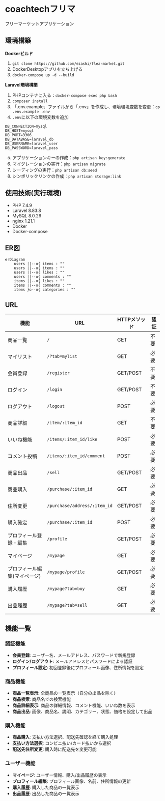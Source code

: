 # coachtechフリマ

フリーマーケットアプリケーション

## 環境構築

**Dockerビルド**
1. `git clone https://github.com/ezashi/flea-market.git`
2. DockerDesktopアプリを立ち上げる
3. `docker-compose up -d --build`

**Laravel環境構築**
1. PHPコンテナに入る：`docker-compose exec php bash`
2. `composer install`
3. 「.env.example」ファイルから「.env」を作成し、環境環境変数を変更：`cp .env.example .env`
4. `.env`に以下の環境変数を追加
```
DB_CONNECTION=mysql
DB_HOST=mysql
DB_PORT=3306
DB_DATABASE=laravel_db
DB_USERNAME=laravel_user
DB_PASSWORD=laravel_pass
```
5. アプリケーションキーの作成：`php artisan key:generate`
6. マイグレーションの実行：`php artisan migrate`
7. シーディングの実行：`php artisan db:seed`
8. シンボリックリンクの作成：`php artisan storage:link`

## 使用技術(実行環境)
- PHP 7.4.9
- Laravel 8.83.8
- MySQL 8.0.26
- nginx 1.21.1
- Docker
- Docker-compose

## ER図
```mermaid
erDiagram
    users ||--o{ items : ""
    users ||--o{ items : ""
    users ||--o{ likes : ""
    users ||--o{ comments : ""
    items ||--o{ likes : ""
    items ||--o{ comments : ""
    items }o--o{ categories : ""
```

## URL
| 機能 | URL | HTTPメソッド | 認証 |
|------|-----|-------------|------|
| 商品一覧 | `/` | GET | 不要 |
| マイリスト | `/?tab=mylist` | GET | 必要 |
| 会員登録 | `/register` | GET/POST | 不要 |
| ログイン | `/login` | GET/POST | 不要 |
| ログアウト | `/logout` | POST | 必要 |
| 商品詳細 | `/item/:item_id` | GET | 不要 |
| いいね機能 | `/items/:item_id/like` | POST | 必要 |
| コメント投稿 | `/items/:item_id/comment` | POST | 必要 |
| 商品出品 | `/sell` | GET/POST | 必要 |
| 商品購入 | `/purchase/:item_id` | GET | 必要 |
| 住所変更 | `/purchase/address/:item_id` | GET/POST | 必要 |
| 購入確定 | `/purchase/:item_id` | POST | 必要 |
| プロフィール登録・編集 | `/profile` | GET/POST | 必要 |
| マイページ | `/mypage` | GET | 必要 |
| プロフィール編集(マイページ) | `/mypage/profile` | GET/POST | 必要 |
| 購入履歴 | `/mypage?tab=buy` | GET | 必要 |
| 出品履歴 | `/mypage?tab=sell` | GET | 必要 |


## 機能一覧

### 認証機能
- **会員登録**: ユーザー名、メールアドレス、パスワードで新規登録
- **ログイン/ログアウト**: メールアドレスとパスワードによる認証
- **プロフィール設定**: 初回登録後にプロフィール画像、住所情報を設定

### 商品機能
- **商品一覧表示**: 全商品の一覧表示（自分の出品を除く）
- **商品検索**: 商品名での検索機能
- **商品詳細表示**: 商品の詳細情報、コメント機能、いいね数を表示
- **商品出品**: 画像、商品名、説明、カテゴリー、状態、価格を設定して出品

### 購入機能
- **商品購入**: 支払い方法選択、配送先確認を経て購入処理
- **支払い方法選択**: コンビニ払い/カード払いから選択
- **配送先住所変更**: 購入時に配送先を変更可能

### ユーザー機能
- **マイページ**: ユーザー情報、購入/出品履歴の表示
- **プロフィール編集**: プロフィール画像、名前、住所情報の更新
- **購入履歴**: 購入した商品の一覧表示
- **出品履歴**: 出品した商品の一覧表示